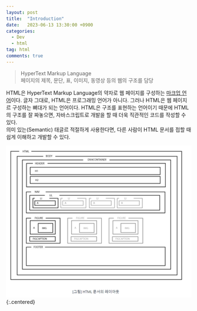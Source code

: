 ```yaml
---
layout: post
title:  "Introduction"
date:   2023-06-13 13:30:00 +0900
categories: 
  - Dev
  - html
tag: html
comments: true
---
```


> HyperText Markup Language  
> 페이지의 제목, 문단, 표, 이미지, 동영상 등의 웹의 구조를 담당  

HTML은 HyperText Markup Language의 약자로 웹 페이지를 구성하는 [마크업 언어](https://ko.wikipedia.org/wiki/%EB%A7%88%ED%81%AC%EC%97%85_%EC%96%B8%EC%96%B4)이다. 글자 그대로, HTML은 프로그래밍 언어가 아니다.
그러나 HTML은 웹 페이지르 구성하는 뼈대가 되는 언어이다. HTML은 구조를 표현하는 언어이기 때문에 HTML의 구조를 잘 짜놓으면, 자바스크립트로 개발을 할 때 더욱 직관적인 코드를 작성할 수 있다.  
의미 있는(Semantic) 태글르 적절하게 사용한다면, 다른 사람이 HTML 문서를 접할 때 쉽게 이해하고 개발할 수 있다.

![HTML 구조](/assets/img/html/html.png){:.centered}